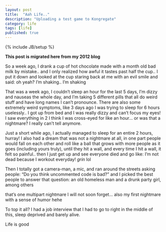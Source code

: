 ```yaml
---
layout: post
title:  "Aah Life.."
description: "Uploading a test game to Kongregate"
category: life
tags: [life]
published: true
---
```


{% include JB/setup %}

**This post is migrated here from my 2012 blog**

So a week ago, I drank a cup of hot chocolate made with a month old bad milk by mistake.. and I only realized how awful it tastes past half the cup.. I put it down and looked at the cup staring back at me with an evil smile and said: oh yeah? I’m shaking.. I’m shaking

That was a week ago, I couldn’t sleep an hour for the last 5 days, I’m dizzy and nauseas the whole day, and I’m taking 5 different pills that all do weird stuff and have long names I can’t pronounce. There are also some extremely weird symptoms, like 3 days ago I was trying to sleep for 6 hours uselessly.. I got up from bed and I was really dizzy and can’t focus my eyes! I saw everything in 2 I think I was cross-eyed for like an hour… or was that a nightmare? I really can’t tell anymore.

Just a short while ago, I actually managed to sleep for an entire 2 hours, hurray! I also had a dream that was not a nightmare at all, in one part people would fall on each other and roll like a ball that grows with more people as it goes (including yours truly), until they hit a wall, and every time I hit a wall, it felt so painful.. then I just get up and see everyone died and go like: I’m not dead because I workout everyday! *grin* lol

Then I totally got a camera-man, a mic, and ran around the streets asking people: “Do you think uncommented code is bad?” and I picked the best people to answer that question: an old homeless man and a drunk party girl, among others

that’s one multipart nightmare I will not soon forget… also my first nightmare with a sense of humor hehe

To top it all? I had a job interview that I had to go to right in the middle of this, sleep deprived and barely alive.

Life is good